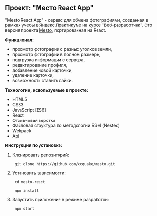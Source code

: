 ## Проект: "Место React App"

"Mesto React App" - сервис для обмена фотографиями, созданная в рамках учебы в Яндекс.Практикуме на курсе "Веб-разработчик". Это версия проекта [Mesto](https://github.com/XcQuake/mesto), портированная на React.

**Функционал:**

* просмотр фотографий с разных уголков земли,
* просмотр фотографии в полном размере,
* подгрузка информации с сервера,
* редактирование профиля,
* добавление новой карточки,
* удаление карточки,
* возможность ставить лайки.

**Технологии, используемые в проекте:**
* HTML5
* CSS3
* JavaScript [ES6]
* React
* Отзывчивая верстка
* Файловая структура по методологии БЭМ (Nested)
* Webpack
* Api

**Инструкция по установке:**
1. Клонировать репозиторий:

        git clone https://github.com/xcquake/mesto.git

2. Установить зависимости:

        cd mesto-react

        npm install

3. Запустить приложение в режиме разработки:

        npm start
